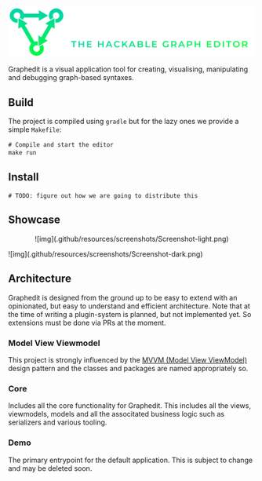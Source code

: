 <!--
TODO: Add this when repo is public
<p align="center">
   <picture>
      <source media="(prefers-color-scheme: dark)" srcset="https://raw.githubusercontent.com/sillydan1/graphedit/main/.github/resources/logo/graphedit-logo-dark.svg">
      <source media="(prefers-color-scheme: light)" srcset="https://raw.githubusercontent.com/sillydan1/graphedit/main/.github/resources/logo/graphedit-logo-light.svg">
      <img alt="graphedit logo" width="700" height="256" src="https://raw.githubusercontent.com/sillydan1/graphedit/main/.github/resources/graphedit-logo-light.svg" style="max-width: 100%;">
   </picture>
</p>
-->
![img](.github/resources/logo/graphedit-logo-dark.svg)

<!-- mission statement -->
Graphedit is a visual application tool for creating, visualising, manipulating and debugging graph-based syntaxes.

## Build
The project is compiled using `gradle` but for the lazy ones we provide a simple `Makefile`:
```shell
# Compile and start the editor
make run
```

## Install
```shell
# TODO: figure out how we are going to distribute this
```

## Showcase
<p align="center">
  ![img](.github/resources/screenshots/Screenshot-light.png)
</p>
![img](.github/resources/screenshots/Screenshot-dark.png)

## Architecture
Graphedit is designed from the ground up to be easy to extend with an opinionated, but easy to understand and efficient architecture.
Note that at the time of writing a plugin-system is planned, but not implemented yet. So extensions must be done via PRs at the moment.

### Model View Viewmodel
This project is strongly influenced by the [MVVM (Model View ViewModel)](https://en.wikipedia.org/wiki/Model–view–viewmodel) design pattern and the classes and packages are named appropriately so.
 
### Core
Includes all the core functionality for Graphedit. This includes all the views, viewmodels, models and all the associtated business logic such as serializers and various tooling.

### Demo
The primary entrypoint for the default application. This is subject to change and may be deleted soon.

